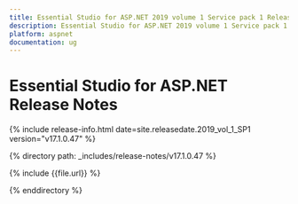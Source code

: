 ```yaml
---
title: Essential Studio for ASP.NET 2019 volume 1 Service pack 1 Release Notes  
description: Essential Studio for ASP.NET 2019 volume 1 Service pack 1 Release Notes  
platform: aspnet
documentation: ug
---
```


# Essential Studio for ASP.NET  Release Notes  

{% include release-info.html date=site.releasedate.2019_vol_1_SP1  version="v17.1.0.47" %} 


{% directory path: _includes/release-notes/v17.1.0.47 %}

{% include {{file.url}} %}

{% enddirectory %}